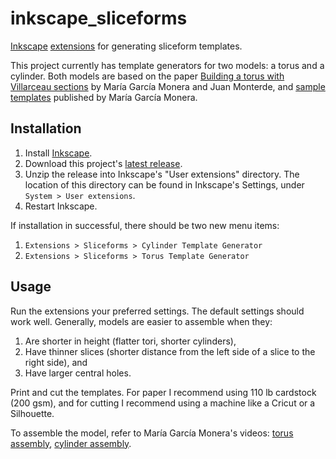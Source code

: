 # inkscape_sliceforms

[Inkscape](https://inkscape.org/) [extensions](https://inkscape.org/gallery/=extension/) for generating sliceform templates.

This project currently has template generators for two models: a torus and a cylinder. Both models are based on the paper [Building a torus with Villarceau sections](http://www.heldermann-verlag.de/jgg/jgg15/j15h1mone.pdf) by María García Monera and Juan Monterde, and [sample templates](https://www.uv.es/monera2/) published by María García Monera.

## Installation

1. Install [Inkscape](https://inkscape.org/).
2. Download this project's [latest release](https://github.com/fdxmw/inkscape_sliceforms/releases/download/r0.1/inkscape_sliceforms-installable-r0.1.zip).
3. Unzip the release into Inkscape's "User extensions" directory. The location of this directory can be found in Inkscape's Settings, under `System > User extensions`.
4. Restart Inkscape.

If installation in successful, there should be two new menu items:
1. `Extensions > Sliceforms > Cylinder Template Generator` 
2. `Extensions > Sliceforms > Torus Template Generator`

## Usage

Run the extensions your preferred settings. The default settings should work well. Generally, models are easier to assemble when they:
1. Are shorter in height (flatter tori, shorter cylinders),
2. Have thinner slices (shorter distance from the left side of a slice to the right side), and
3. Have larger central holes.

Print and cut the templates. For paper I recommend using 110 lb cardstock (200 gsm), and for cutting I recommend using a machine like a Cricut or a Silhouette.

To assemble the model, refer to María García Monera's videos: [torus assembly](https://www.youtube.com/watch?v=WVE-HeVFJ1k), [cylinder assembly](https://www.youtube.com/watch?v=QfBc0fR64EQ).
